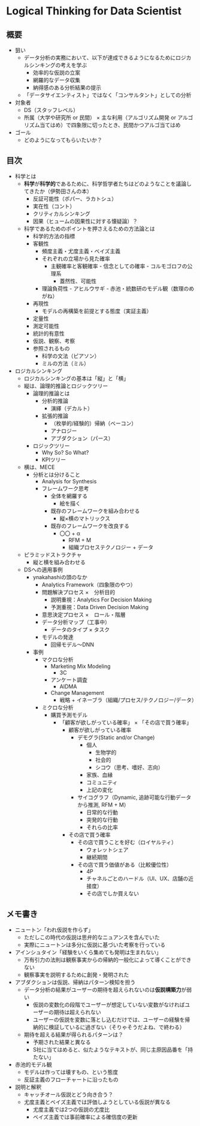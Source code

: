 # Logical Thinking for Data Scientist
## 概要
- 狙い
	- データ分析の実務において、以下が達成できるようになるためにロジカルシンキングの考えを学ぶ
		- 効率的な仮説の立案
		- 網羅的なデータ収集
		- 納得感のある分析結果の提示
	- 「データサイエンティスト」ではなく「コンサルタント」としての分析
- 対象者
	- DS（スタッフレベル）
	- 所属（大学や研究所 or 民間） × 主な利用（アルゴリズム開発 or アルゴリズム当てはめ）で四象限に切ったとき、民間かつアルゴ当てはめ
- ゴール
	- どのようになってもらいたいか？


## 目次
- 科学とは
	- **科学**が**科学的**であるために、科学哲学者たちはどのようなことを議論してきたか（伊勢田さんの本）
		- 反証可能性（ポパー、ラカトシュ）
		- 実在性（コント）
		- クリティカルシンキング
		- 因果（ヒュームの因果性に対する懐疑論）？
	- 科学であるためのポイントを押さえるための方法論とは
		- 科学的方法の指標
       	- 客観性
          	- 頻度主義・尤度主義・ベイズ主義
          	- それぞれの立場から見た確率
          		- 主観確率と客観確率
         		 		- 信念としての確率
         		 		- コルモゴロフの公理系 
             		- 蓋然性、可能性
             - 理論負荷性
             		- アヒルウサギ
             		- 赤池・統数研のモデル観（数理のめがね）
		- 再現性
			- モデルの再構築を前提とする態度（実証主義）
		- 定量性
		- 測定可能性
		- 統計的有意性
		- 仮説、観察、考察
		- 参照されるもの
			- 科学の文法（ピアソン）
			- ミルの方法（ミル）
- ロジカルシンキング
	- ロジカルシンキングの基本は「縦」と「横」
	- 縦は、論理的推論とロジックツリー
		- 論理的推論とは
			- 分析的推論
				- 演繹（デカルト）
			- 拡張的推論
				- （枚挙的/経験的）帰納（ベーコン）
				- アナロジー
				- アブダクション（パース）
		- ロジックツリー
			- Why So? So What?
			- KPIツリー
	- 横は、MECE
		- 分析とは分けること
			- Analysis for Synthesis
			- フレームワーク思考
				- 全体を網羅する
					- 絵を描く
				- 既存のフレームワークを組み合わせる
					- 縦×横のマトリックス
				- 既存のフレームワークを改良する
					- 〇〇 + α
						- RFM + M
						- 組織プロセステクノロジー + データ
	- ピラミッドストラクチャ
		- 縦と横を組み合わせる
	- DSへの適用事例
		- ynakahashiの頭のなか
			- Analytics Framework（四象限のやつ）
			- 問題解決プロセス ×　分析目的
				- 説明重視：Analytics For Decision Making
				- 予測重視：Data Driven Decision Making
			- 意思決定プロセス ×　ロール・階層
			- データ分析マップ（工事中）
				- データのタイプ × タスク
			- モデルの発達
				- 回帰モデル〜DNN
		- 事例
			- マクロな分析
				- Marketing Mix Modeling
					- 3C
				- アンケート調査
					- AIDMA
				- Change Management
					- 戦略 + イネーブラ（組織/プロセス/テクノロジー/データ）
			- ミクロな分析
				- 購買予測モデル
					- 「顧客が欲しがっている確率」 × 「その店で買う確率」
						- 顧客が欲しがっている確率
							- デモグラ(Static and/or Change)
								- 個人
									- 生物学的
									- 社会的
									- シコウ（思考、嗜好、志向）
								- 家族、血縁
								- コミュニティ
								- 上記の変化
							- サイコグラフ（Dynamic, 追跡可能な行動データから推測, RFM + M）
								- 日常的な行動
								- 突発的な行動
								- それらの比率
						- その店で買う確率
							- その店で買うことを好む（ロイヤルティ）
								- ウォレットシェア
								- 継続期間
							- その店で買う価値がある（比較優位性）
								- 4P
								- チャネルごとのハードル（UI、UX、店舗の近接度）
								- その店でしか買えない


## メモ書き
- ニュートン「われ仮説を作らず」
	- ただしこの時代の仮説は思弁的なニュアンスを含んでいた
	- 実際にニュートンは多分に仮説に基づいた考察を行っている
- アインシュタイン「経験をいくら集めても発明は生まれない」
	- 万有引力の法則は観察事実からの帰納的一般化によって導くことができない
	- 観察事実を説明するために創発・発明された
- アブダクションは仮説、帰納はパターン検知を担う
	- データ分析の結果がユーザーの期待を超えられないのは**仮説構築力**が弱い
		- 仮説の変数化の段階でユーザーが想定していない変数がなければユーザーの期待は超えられない
		- ユーザーの仮説を変数に落とし込むだけでは、ユーザーの経験を帰納的に検証しているに過ぎない（そりゃそうだよね、で終わる）
	- 期待を超える結果が得られるパターンは？
		- 予期された結果と異なる
		- S社に当てはめると、似たようなテキストが、同じ主原因品番を「持たない」
- 赤池的モデル観
	- モデルは作っては壊すもの、という態度
	- 反証主義のフローチャートに沿ったもの
- 説明と解釈
	- キャッチオール仮説とどう向き合う？
	- 尤度主義とベイズ主義では評価しようとしている仮説が異なる
		- 尤度主義では2つの仮説の尤度比
		- ベイズ主義では事前確率による確信度の更新

